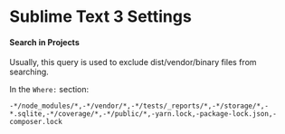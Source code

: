 # Sublime Text 3 Settings


#### Search in Projects

Usually, this query is used to exclude dist/vendor/binary files from searching.

In the `Where:` section:
```
-*/node_modules/*,-*/vendor/*,-*/tests/_reports/*,-*/storage/*,-*.sqlite,-*/coverage/*,-*/public/*,-yarn.lock,-package-lock.json,-composer.lock
```